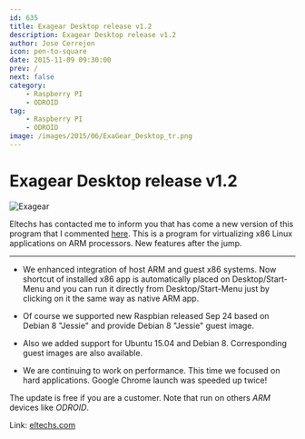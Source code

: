 ```yaml
---
id: 635
title: Exagear Desktop release v1.2
description: Exagear Desktop release v1.2
author: Jose Cerrejon
icon: pen-to-square
date: 2015-11-09 09:30:00
prev: /
next: false
category:
    - Raspberry PI
    - ODROID
tag:
    - Raspberry PI
    - ODROID
image: /images/2015/06/ExaGear_Desktop_tr.png
---
```


# Exagear Desktop release v1.2

![Exagear](/images/2015/06/ExaGear_Desktop_tr.png)

Eltechs has contacted me to inform you that has come a new version of this program that I commented [here](/post.php?id=573). This is a program for virtualizing x86 Linux applications on ARM processors. New features after the jump.

---

-   We enhanced integration of host ARM and guest x86 systems. Now shortcut of installed x86 app is automatically placed on Desktop/Start-Menu and you can run it directly from Desktop/Start-Menu just by clicking on it the same way as native ARM app.

-   Of course we supported new Raspbian released Sep 24 based on Debian 8 "Jessie" and provide Debian 8 "Jessie" guest image.

-   Also we added support for Ubuntu 15.04 and Debian 8. Corresponding guest images are also available.

-   We are continuing to work on performance. This time we focused on hard applications. Google Chrome launch was speeded up twice!

The update is free if you are a customer. Note that run on others _ARM_ devices like _ODROID_.

Link: [eltechs.com](https://eltechs.com/run-x86-apps-on-raspberry-pi-odroid-and-other-arm-devices-with-exagear-desktop-v1-2/)
